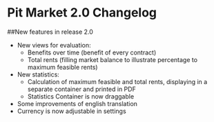 Pit Market 2.0 Changelog
========================

##New features in release 2.0

*   New views for evaluation:
	*	Benefits over time (benefit of every contract)
	*	Total rents (filling market balance to illustrate percentage to maximum feasible rents)
*   New statistics:
	*	Calculation of maximum feasible and total rents, displaying in a separate container and printed in PDF
	*	Statistics Container is now draggable
*	Some improvements of english translation
*	Currency is now adjustable in settings
